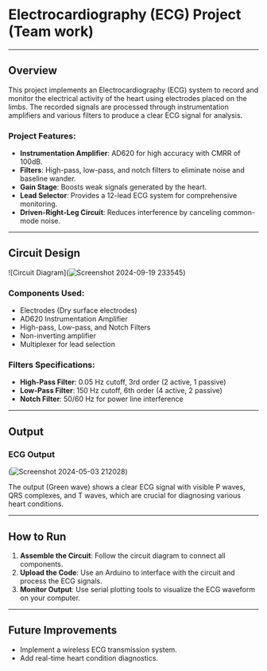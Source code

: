 # Electrocardiography (ECG) Project (Team work) 


---

## Overview

This project implements an Electrocardiography (ECG) system to record and monitor the electrical activity of the heart using electrodes placed on the limbs. The recorded signals are processed through instrumentation amplifiers and various filters to produce a clear ECG signal for analysis.

### Project Features:
- **Instrumentation Amplifier**: AD620 for high accuracy with CMRR of 100dB.
- **Filters**: High-pass, low-pass, and notch filters to eliminate noise and baseline wander.
- **Gain Stage**: Boosts weak signals generated by the heart.
- **Lead Selector**: Provides a 12-lead ECG system for comprehensive monitoring.
- **Driven-Right-Leg Circuit**: Reduces interference by canceling common-mode noise.

---

## Circuit Design

![Circuit Diagram](![Screenshot 2024-09-19 233545](https://github.com/user-attachments/assets/7ae1cf6b-abb1-4a7e-a2c9-084bf38e674d))

### Components Used:
- Electrodes (Dry surface electrodes)
- AD620 Instrumentation Amplifier
- High-pass, Low-pass, and Notch Filters
- Non-inverting amplifier
- Multiplexer for lead selection

### Filters Specifications:
- **High-Pass Filter**: 0.05 Hz cutoff, 3rd order (2 active, 1 passive)
- **Low-Pass Filter**: 150 Hz cutoff, 6th order (4 active, 2 passive)
- **Notch Filter**: 50/60 Hz for power line interference

---

## Output
### ECG Output
(![Screenshot 2024-05-03 212028](https://github.com/user-attachments/assets/243a8f9d-d621-4d93-aad8-dc2f03d408dc))

The output (Green wave) shows a clear ECG signal with visible P waves, QRS complexes, and T waves, which are crucial for diagnosing various heart conditions.

---

## How to Run

1. **Assemble the Circuit**: Follow the circuit diagram to connect all components.
2. **Upload the Code**: Use an Arduino to interface with the circuit and process the ECG signals.
3. **Monitor Output**: Use serial plotting tools to visualize the ECG waveform on your computer.

---

## Future Improvements
- Implement a wireless ECG transmission system.
- Add real-time heart condition diagnostics.
